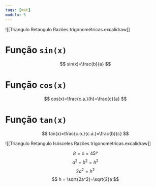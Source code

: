 ```yaml
---
tags: [mat]
modulo: 5
---
```


![[Triangulo Retangulo Razões trigonométricas.excalidraw]]
# Função `sin(x)`
$$
sin(x)=\frac{b}{a}
$$
# Função `cos(x)`
$$
cos(x)=\frac{c.a.}{h}=\frac{c}{a}
$$
# Função `tan(x)`
$$
tan(x)=\frac{c.o.}{c.a.}=\frac{b}{c}
$$

![[Triangulo Retangulo Isósceles Razões trigonométricas.excalidraw]]

$$
ß=x=45º
$$
$$
a^2+b^2=h^2
$$
$$
2a^2=h^2
$$
$$
h = \sqrt{2a^2}=\sqrt{2}a
$$
